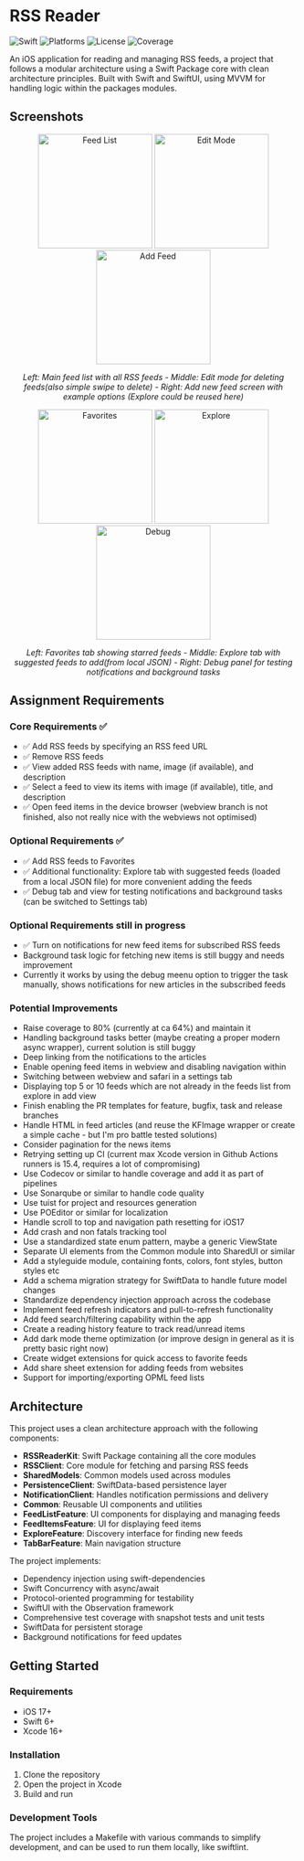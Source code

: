 # RSS Reader

![Swift](https://img.shields.io/badge/Swift-6.0-orange.svg)
![Platforms](https://img.shields.io/badge/Platform-iOS%2017-blue.svg)
![License](https://img.shields.io/badge/License-MIT-green.svg)
![Coverage](https://img.shields.io/badge/Coverage-64%25-yellow.svg)

An iOS application for reading and managing RSS feeds, a project that follows a modular architecture using a Swift Package core with clean architecture principles.
Built with Swift and SwiftUI, using MVVM for handling logic within the packages modules. 

## Screenshots

<p align="center">
  <img src="RSSReader/Screenshots/Main%20feeds.png" width="200" alt="Feed List">
  <img src="RSSReader/Screenshots/Main%20feeds%20edit%20mode.png" width="200" alt="Edit Mode">
  <img src="RSSReader/Screenshots/Add%20feed.png" width="200" alt="Add Feed">
</p>
<p align="center">
  <em>Left: Main feed list with all RSS feeds - Middle: Edit mode for deleting feeds(also simple swipe to delete) - Right: Add new feed screen with example options (Explore could be reused here)</em>
</p>
<p align="center">
  <img src="RSSReader/Screenshots/Favorites.png" width="200" alt="Favorites">
  <img src="RSSReader/Screenshots/Explore%20feeds.png" width="200" alt="Explore">
  <img src="RSSReader/Screenshots/Notification%20debug.png" width="200" alt="Debug">
</p>
<p align="center">
  <em>Left: Favorites tab showing starred feeds - Middle: Explore tab with suggested feeds to add(from local JSON) - Right: Debug panel for testing notifications and background tasks</em>
</p>

## Assignment Requirements

### Core Requirements ✅
- ✅ Add RSS feeds by specifying an RSS feed URL
- ✅ Remove RSS feeds 
- ✅ View added RSS feeds with name, image (if available), and description
- ✅ Select a feed to view its items with image (if available), title, and description
- ✅ Open feed items in the device browser (webview branch is not finished, also not really nice with the webviews not optimised)

### Optional Requirements ✅
- ✅ Add RSS feeds to Favorites
- ✅ Additional functionality: Explore tab with suggested feeds (loaded from a local JSON file) for more convenient adding the feeds
- ✅ Debug tab and view for testing notifications and background tasks (can be switched to Settings tab)

### Optional Requirements still in progress
- ✅ Turn on notifications for new feed items for subscribed RSS feeds
- Background task logic for fetching new items is still buggy and needs improvement
- Currently it works by using the debug meenu option to trigger the task manually, shows notifications for new articles in the subscribed feeds

### Potential Improvements
- Raise coverage to 80% (currently at ca 64%) and maintain it
- Handling background tasks better (maybe creating a proper modern async wrapper), current solution is still buggy
- Deep linking from the notifications to the articles
- Enable opening feed items in webview and disabling navigation within
- Switching between webview and safari in a settings tab
- Displaying top 5 or 10 feeds which are not already in the feeds list from explore in add view 
- Finish enabling the PR templates for feature, bugfix, task and release branches
- Handle HTML in feed articles (and reuse the KFImage wrapper or create a simple cache - but I'm pro battle tested solutions)
- Consider pagination for the news items
- Retrying setting up CI (current max Xcode version in Github Actions runners is 15.4, requires a lot of compromising)
- Use Codecov or similar to handle coverage and add it as part of pipelines
- Use Sonarqube or similar to handle code quality
- Use tuist for project and resources generation
- Use POEditor or similar for localization
- Handle scroll to top and navigation path resetting for iOS17
- Add crash and non fatals tracking tool
- Use a standardized state enum pattern, maybe a generic ViewState<T>
- Separate UI elements from the Common module into SharedUI or similar
- Add a styleguide module, containing fonts, colors, font styles, button styles etc
- Add a schema migration strategy for SwiftData to handle future model changes
- Standardize dependency injection approach across the codebase
- Implement feed refresh indicators and pull-to-refresh functionality
- Add feed search/filtering capability within the app
- Create a reading history feature to track read/unread items
- Add dark mode theme optimization (or improve design in general as it is pretty basic right now)
- Create widget extensions for quick access to favorite feeds
- Add share sheet extension for adding feeds from websites
- Support for importing/exporting OPML feed lists
 

## Architecture

This project uses a clean architecture approach with the following components:

- **RSSReaderKit**: Swift Package containing all the core modules
- **RSSClient**: Core module for fetching and parsing RSS feeds
- **SharedModels**: Common models used across modules
- **PersistenceClient**: SwiftData-based persistence layer
- **NotificationClient**: Handles notification permissions and delivery
- **Common**: Reusable UI components and utilities
- **FeedListFeature**: UI components for displaying and managing feeds
- **FeedItemsFeature**: UI for displaying feed items
- **ExploreFeature**: Discovery interface for finding new feeds
- **TabBarFeature**: Main navigation structure

The project implements:
- Dependency injection using swift-dependencies
- Swift Concurrency with async/await
- Protocol-oriented programming for testability
- SwiftUI with the Observation framework
- Comprehensive test coverage with snapshot tests and unit tests
- SwiftData for persistent storage
- Background notifications for feed updates

## Getting Started

### Requirements
- iOS 17+
- Swift 6+
- Xcode 16+

### Installation

1. Clone the repository
2. Open the project in Xcode
3. Build and run

### Development Tools

The project includes a Makefile with various commands to simplify development, and can be used to run them locally, like swiftlint.
